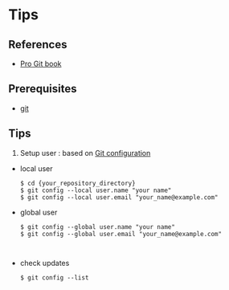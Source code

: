 # Tips

## References
 - [Pro Git book](https://git-scm.com/book/en/v2)

## Prerequisites
 - [git](https://git-scm.com/)
 
## Tips
 1. Setup user : based on [Git configuration](https://git-scm.com/book/en/v2/Customizing-Git-Git-Configuration)
  - local user
    ```
    $ cd {your_repository_directory}
    $ git config --local user.name "your name"
    $ git config --local user.email "your_name@example.com"
    ```
  - global user
    ```
    $ git config --global user.name "your name"
    $ git config --global user.email "your_name@example.com"
   ```   ```
  - check updates
    ```
    $ git config --list
    ```